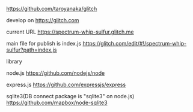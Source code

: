 https://github.com/taroyanaka/glitch

develop on https://glitch.com

current URL
https://spectrum-whip-sulfur.glitch.me

main file for publish is
index.js
https://glitch.com/edit/#!/spectrum-whip-sulfur?path=index.js


library

node.js
https://github.com/nodejs/node

express.js
https://github.com/expressjs/express

sqlite3(DB connect package is "sqlite3" on node.js)
https://github.com/mapbox/node-sqlite3